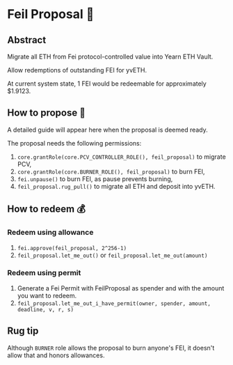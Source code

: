 # Feil Proposal 🌲

## Abstract

Migrate all ETH from Fei protocol-controlled value into Yearn ETH Vault.

Allow redemptions of outstanding FEI for yvETH.

At current system state, 1 FEI would be redeemable for approximately $1.9123.

## How to propose 🚧

A detailed guide will appear here when the proposal is deemed ready.

The proposal needs the following permissions:
1. `core.grantRole(core.PCV_CONTROLLER_ROLE(), feil_proposal)` to migrate PCV,
2. `core.grantRole(core.BURNER_ROLE(), feil_proposal)` to burn FEI,
3. `fei.unpause()` to burn FEI, as pause prevents burning,
4. `feil_proposal.rug_pull()` to migrate all ETH and deposit into yvETH.

## How to redeem 💰

### Redeem using allowance

1. `fei.approve(feil_proposal, 2^256-1)`
2. `feil_proposal.let_me_out()` or `feil_proposal.let_me_out(amount)`

### Redeem using permit

1. Generate a Fei Permit with FeilProposal as spender and with the amount you want to redeem.
2. `feil_proposal.let_me_out_i_have_permit(owner, spender, amount, deadline, v, r, s)`

## Rug tip
Although `BURNER` role allows the proposal to burn anyone's FEI, it doesn't allow that and honors allowances.
